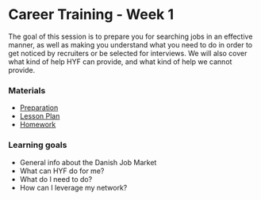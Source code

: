 # Career Training - Week 1

The goal of this session is to prepare you for searching jobs in an effective manner, as well as making you understand what you need to do in order to get noticed by recruiters or be selected for interviews. We will also cover what kind of help HYF can provide, and what kind of help we cannot provide. 

### Materials

- [Preparation](/preparation.md)
- [Lesson Plan](/lesson-plan.md)
- [Homework](/homework.md)

### Learning goals

- General info about the Danish Job Market
- What can HYF do for me?
- What do I need to do?
- How can I leverage my network?

